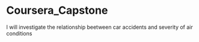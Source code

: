 # Coursera_Capstone
I will investigate the relationship beetween car accidents and severity of air conditions
